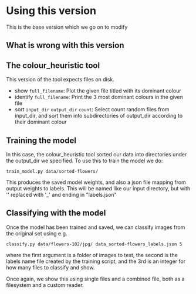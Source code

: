 # Using this version

This is the base version which we go on to modify

## What is wrong with this version

## The colour\_heuristic tool

This version of the tool expects files on disk. 

* show `full_filename`: Plot the given file titled with its dominant colour
* identify `full_filename`: Print the 3 most dominant colours in the given file
* sort `input_dir` `output_dir` `count`: Select count random files from input\_dir, and sort them into subdirectories of output\_dir according to their dominant colour


## Training the model
In this case, the colour\_heuristic tool sorted our data into directories under the
output\_dir we specified. To use this to train the model we do:

`train_model.py data/sorted-flowers/`

This produces the saved model weights, and also a json file mapping
from output weights to labels. This will be named like our input
directory, but with '\' replaced with '_' and ending in "labels.json"

## Classifying with the model

Once the model has been trained and saved, we can classify images from
the original set using e.g.

`classify.py data/flowers-102/jpg/ data_sorted-flowers_labels.json 5`

where the first argument is a folder of images to test, the second
is the labels name file created by the training script, and the
3rd is an integer for how many files to classify and show.

Once again, we show this using single files and a combined file,
both as a filesystem and a custom reader.


